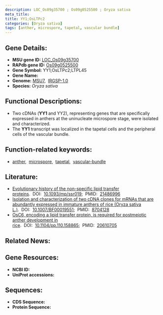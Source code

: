 ```yaml
---
description: LOC_Os09g35700 ; Os09g0525500 ; Oryza sativa
meta_title:
title: YY1;OsLTPc2
categories: [Oryza sativa]
tags: [anther, microspore, tapetal, vascular bundle]
---
```


## Gene Details:
- **MSU gene ID:** [LOC_Os09g35700](http://rice.uga.edu/cgi-bin/ORF_infopage.cgi?orf=LOC_Os09g35700)  
- **RAPdb gene ID:** [Os09g0525500](https://rapdb.dna.affrc.go.jp/locus/?name=Os09g0525500)  
- **Gene Symbol:** YY1;OsLTPc2;LTPL45
- **Gene Name:**
- **Genome:**  [MSU7](http://rice.uga.edu/),&nbsp;&nbsp;[IRGSP-1.0](https://rapdb.dna.affrc.go.jp/download/irgsp1.html)
- **Species:** *Oryza sativa*

## Functional Descriptions:
   - Two cDNAs (**YY1** and YY2), representing genes that are specifically expressed in anthers at the uninucleate microspore stage, were isolated and characterized.
   - The **YY1** transcript was localized in the tapetal cells and the peripheral cells of the vascular bundle.

## Function-related keywords:
   - [anther](/tags/anther/),&nbsp;&nbsp;[microspore](/tags/microspore/),&nbsp;&nbsp;[tapetal](/tags/tapetal/),&nbsp;&nbsp;[vascular-bundle](/tags/vascular-bundle/)

## Literature:
   - [Evolutionary history of the non-specific lipid transfer proteins](https://www.doi.org/10.1093/mp/ssr019).&nbsp;&nbsp;DOI:&nbsp;&nbsp;[10.1093/mp/ssr019](https://www.doi.org/10.1093/mp/ssr019);&nbsp;&nbsp;PMID:&nbsp;&nbsp;[21486996](https://pubmed.ncbi.nlm.nih.gov/21486996/)
   - [Isolation and characterization of two cDNA clones for mRNAs that are abundantly expressed in immature anthers of rice (Oryza sativa L.)](https://www.doi.org/10.1007/BF00019551).&nbsp;&nbsp;DOI:&nbsp;&nbsp;[10.1007/BF00019551](https://www.doi.org/10.1007/BF00019551);&nbsp;&nbsp;PMID:&nbsp;&nbsp;[8704128](https://pubmed.ncbi.nlm.nih.gov/8704128/)
   - [OsC6, encoding a lipid transfer protein, is required for postmeiotic anther development in rice](https://www.doi.org/10.1104/pp.110.158865).&nbsp;&nbsp;DOI:&nbsp;&nbsp;[10.1104/pp.110.158865](https://www.doi.org/10.1104/pp.110.158865);&nbsp;&nbsp;PMID:&nbsp;&nbsp;[20610705](https://pubmed.ncbi.nlm.nih.gov/20610705/)

## Related News:

## Gene Resources:
- **NCBI ID:**  []()
- **UniProt accessions:** [](https://www.uniprot.org/uniprotkb//entry)

## Sequences:
- **CDS Sequence:**
- **Protein Sequence:**
